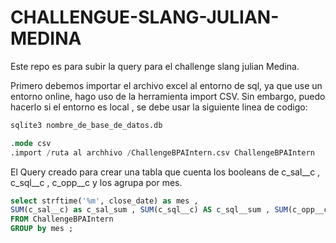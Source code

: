 # CHALLENGUE-SLANG-JULIAN-MEDINA
Este repo es para subir la query para el challenge slang julian Medina. 


Primero debemos importar el archivo excel al entorno de sql, ya que use un entorno online, hago uso de la herramienta import CSV. 
Sin embargo, puedo hacerlo si el entorno es local , se debe usar la siguiente linea de codigo:

```sql 
sqlite3 nombre_de_base_de_datos.db

.mode csv
.import /ruta al archhivo /ChallengeBPAIntern.csv ChallengeBPAIntern

```
El Query creado para crear una tabla que cuenta los booleans de c_sal__c ,  c_sql__c , c_opp__c  y los agrupa por mes.

```sql 
select strftime('%m', close_date) as mes ,  
SUM(c_sal__c) as c_sal_sum , SUM(c_sql__c) AS c_sql__sum , SUM(c_opp__c) AS c_OPP__sum 
FROM ChallengeBPAIntern
GROUP by mes ;
```
